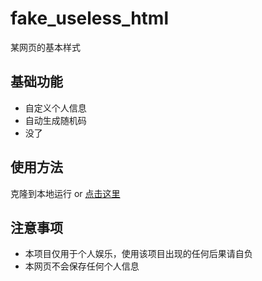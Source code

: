 # fake_useless_html
某网页的基本样式

## 基础功能
* 自定义个人信息
* 自动生成随机码
* 没了

## 使用方法
克隆到本地运行 or [点击这里](index.html)

## 注意事项
* 本项目仅用于个人娱乐，使用该项目出现的任何后果请自负
* 本网页不会保存任何个人信息

